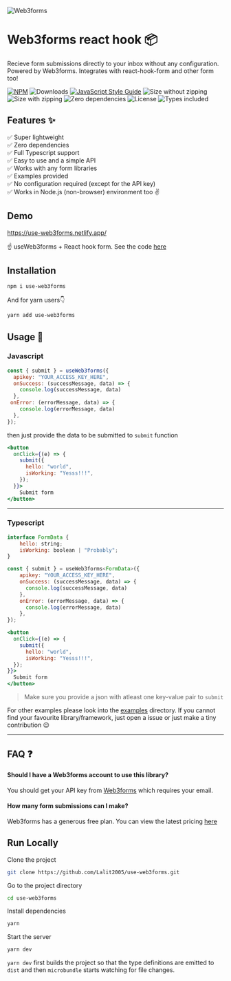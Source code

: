 
![Web3forms](https://web3forms.com/img/web3forms-logo.svg)
# Web3forms react hook 📦

Recieve form submissions directly to your inbox without any configuration. Powered by Web3forms. Integrates with react-hook-form and other form too!

[![NPM](https://img.shields.io/npm/v/use-web3forms.svg)](https://www.npmjs.com/package/use-web3forms)
![Downloads](https://badgen.net/npm/dw/use-web3forms)
[![JavaScript Style Guide](https://img.shields.io/badge/code_style-standard-brightgreen.svg)](https://standardjs.com)
![Size without zipping](https://badgen.net/bundlephobia/min/use-web3forms)
![Size with zipping](https://badgen.net/bundlephobia/minzip/use-web3forms)
![Zero dependencies](https://badgen.net/bundlephobia/dependency-count/use-web3forms)
![License](https://badgen.net/npm/license/use-web3forms)
![Types included](https://badgen.net/npm/types/use-web3forms)
## Features ✨

✅  Super lightweight  
✅  Zero dependencies  
✅  Full Typescript support  
✅  Easy to use and a simple API  
✅  Works with any form libraries  
✅  Examples provided  
✅  No configuration required (except for the API key)  
✅  Works in Node.js (non-browser) environment too ✌️

## Demo

https://use-web3forms.netlify.app/

☝️ useWeb3forms + React hook form. See the code [here](https://github.com/lalit2005/use-web3forms/tree/master/examples/react-hook-form)

## Installation


```bash
npm i use-web3forms
```
And for yarn users👇
```bash
yarn add use-web3forms
```
    
## Usage 📖

### Javascript

```js
const { submit } = useWeb3forms({
  apikey: "YOUR_ACCESS_KEY_HERE",
  onSuccess: (successMessage, data) => {
    console.log(successMessage, data)
  },
 onError: (errorMessage, data) => {
    console.log(errorMessage, data)
  },
});
```
then just provide the data to be submitted to `submit` function

```jsx {3-6}
<button
  onClick={(e) => {
    submit({
      hello: "world",
      isWorking: "Yesss!!!",
    });
  }}>
    Submit form
</button>
```
---  

### Typescript

```js
interface FormData {
    hello: string;
    isWorking: boolean | "Probably";
}

const { submit } = useWeb3forms<FormData>({
    apikey: "YOUR_ACCESS_KEY_HERE",
    onSuccess: (successMessage, data) => {
      console.log(successMessage, data)
    },
    onError: (errorMessage, data) => {
      console.log(errorMessage, data)
    },
});
```

```jsx
<button
  onClick={(e) => {
    submit({
      hello: "world",
      isWorking: "Yesss!!!",
  });
}}>
  Submit form
</button>
```

> Make sure you provide a json with atleast one key-value pair to `submit`

For other examples please look into the [examples](https://github.com/Lalit2005/use-web3forms/tree/master/examples/) directory. If you cannot find your favourite library/framework, just open a issue or just make a tiny contribution 😉

---
## FAQ ❓

#### Should I have a Web3forms account to use this library?  
You should get your API key from [Web3forms](https://web3forms.com/) which requires your email.

#### How many form submissions can I make?  
Web3forms has a generous free plan. You can view the latest pricing [here](https://web3forms.com/#pricing)
## Run Locally

Clone the project

```bash
git clone https://github.com/Lalit2005/use-web3forms.git
```

Go to the project directory

```bash
cd use-web3forms
```

Install dependencies

```bash
yarn
```

Start the server

```bash
yarn dev
```
`yarn dev` first builds the project so that the type definitions are emitted to `dist` and then `microbundle` starts watching for file changes.



  